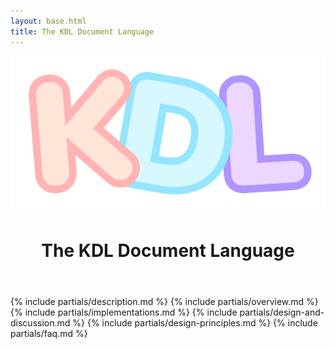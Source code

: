 ```yaml
---
layout: base.html
title: The KDL Document Language
---
```


<header class="pt-20 pb-10 px-4">
  <img src="./logo.svg" class="mx-auto h-20" alt="KDL Logo">
  <h1 class="text-2xl text-center">The KDL Document Language</h1>
</header>

{% include partials/description.md %}
{% include partials/overview.md %}
{% include partials/implementations.md %}
{% include partials/design-and-discussion.md %}
{% include partials/design-principles.md %}
{% include partials/faq.md %}
